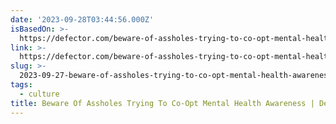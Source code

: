 ```yaml
---
date: '2023-09-28T03:44:56.000Z'
isBasedOn: >-
  https://defector.com/beware-of-assholes-trying-to-co-opt-mental-health-awareness
link: >-
  https://defector.com/beware-of-assholes-trying-to-co-opt-mental-health-awareness
slug: >-
  2023-09-27-beware-of-assholes-trying-to-co-opt-mental-health-awareness-or-defector
tags:
  - culture
title: Beware Of Assholes Trying To Co-Opt Mental Health Awareness | Defector
---
```



